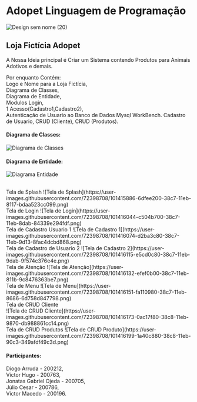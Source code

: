 # Adopet Linguagem de Programação
![Design sem nome (20)](https://user-images.githubusercontent.com/72398708/98606692-73680d00-22c6-11eb-8053-a404edeb1a53.png)

<h2>Loja Fictícia Adopet</h2>

A Nossa Ideia principal é Criar um Sistema contendo Produtos para Animais Adotivos e demais.

Por enquanto Contém: <br>
Logo e Nome para a Loja Fictícia,<br>
Diagrama de Classes,<br>
Diagrama de Entidade,<br>
Modulos Login,<br>
1 Acesso(Cadastro1,Cadastro2),<br>
Autenticação de Usuario ao Banco de Dados Mysql WorkBench.
Cadastro de Usuario,
CRUD (Cliente),
CRUD (Produtos).

<h4>Diagrama de Classes:</h4>

![Diagrama de Classes](https://user-images.githubusercontent.com/72398708/98607978-0013ca80-22c9-11eb-818e-04ff07a7c1ea.jpeg)


<h4>Diagrama de Entidade:</h4>

![Diagrama Entidade](https://user-images.githubusercontent.com/72398708/98608113-4c5f0a80-22c9-11eb-8afb-938e16ff5e10.jpeg)

<br>
Tela de Splash 
![Tela de Splash](https://user-images.githubusercontent.com/72398708/101415886-6dfee200-38c7-11eb-8117-bdaa523cc099.png)
<br>
Tela de Login
![Tela de Login](https://user-images.githubusercontent.com/72398708/101416044-c504b700-38c7-11eb-8dab-84339e294fdf.png)
<br>
Tela de Cadastro Usuario 1
![Tela de Cadastro 1](https://user-images.githubusercontent.com/72398708/101416074-d2ba3c80-38c7-11eb-9d13-8fac4dcbd868.png)
<br>
Tela de Cadastro de Usuario 2
![Tela de Cadastro 2](https://user-images.githubusercontent.com/72398708/101416115-e5cd0c80-38c7-11eb-9dab-9f574c376e4e.png)
<br>
Tela de Atenção
![Tela de Atenção](https://user-images.githubusercontent.com/72398708/101416132-efef0b00-38c7-11eb-811b-9c8476363be7.png)
<br>
Tela de Menu
![Tela de Menu](https://user-images.githubusercontent.com/72398708/101416151-fa110980-38c7-11eb-8686-6d758d847798.png)
<br>
Tela de CRUD Cliente
<br>
![Tela de CRUD Cliente](https://user-images.githubusercontent.com/72398708/101416173-0ac17f80-38c8-11eb-9870-db988861cc14.png)
<br>
Tela de CRUD Produtos
![Tela de CRUD Produto](https://user-images.githubusercontent.com/72398708/101416199-1a40c880-38c8-11eb-90c3-349afdf49c3d.png)

<h4>Participantes:</h4>
Diogo Arruda - 200212,<br>
Victor Hugo - 200763,<br>
Jonatas Gabriel Ojeda - 200705,<br>
Júlio Cesar - 200786,<br>
Victor Macedo - 200196.
